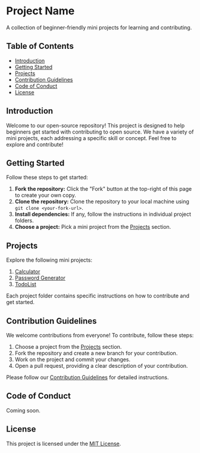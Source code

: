 # Project Name

A collection of beginner-friendly mini projects for learning and contributing.

## Table of Contents

- [Introduction](#introduction)
- [Getting Started](#getting-started)
- [Projects](#projects)
- [Contribution Guidelines](#contribution-guidelines)
- [Code of Conduct](#code-of-conduct)
- [License](#license)

## Introduction

Welcome to our open-source repository! This project is designed to help beginners get started with contributing to open source. We have a variety of mini projects, each addressing a specific skill or concept. Feel free to explore and contribute!

## Getting Started

Follow these steps to get started:

1. **Fork the repository:** Click the "Fork" button at the top-right of this page to create your own copy.
2. **Clone the repository:** Clone the repository to your local machine using `git clone <your-fork-url>`.
3. **Install dependencies:** If any, follow the instructions in individual project folders.
4. **Choose a project:** Pick a mini project from the [Projects](#projects) section.

## Projects

Explore the following mini projects:

1. [Calculator](./Calculator)
2. [Password Generator](./PasswordGenerator)
3. [TodoList](./TODO-LIST)

Each project folder contains specific instructions on how to contribute and get started.

## Contribution Guidelines

We welcome contributions from everyone! To contribute, follow these steps:

1. Choose a project from the [Projects](#projects) section.
2. Fork the repository and create a new branch for your contribution.
3. Work on the project and commit your changes.
4. Open a pull request, providing a clear description of your contribution.

Please follow our [Contribution Guidelines](./CONTRIBUTING.md) for detailed instructions.

## Code of Conduct

Coming soon.
## License

This project is licensed under the [MIT License](./LICENSE).
